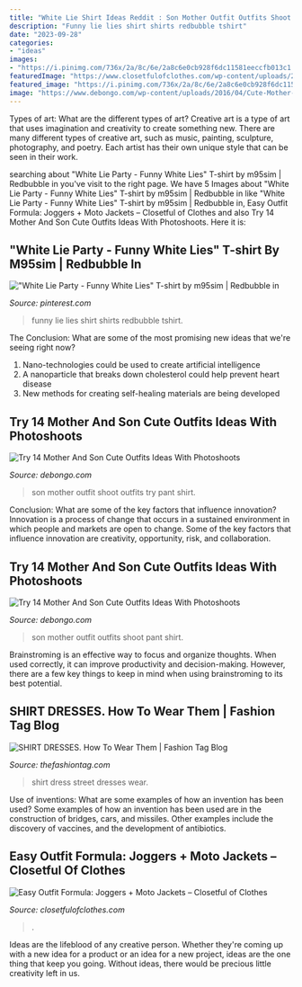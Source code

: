 ```yaml
---
title: "White Lie Shirt Ideas Reddit : Son Mother Outfit Outfits Shoot Pant Shirt"
description: "Funny lie lies shirt shirts redbubble tshirt"
date: "2023-09-28"
categories:
- "ideas"
images:
- "https://i.pinimg.com/736x/2a/8c/6e/2a8c6e0cb928f6dc11581eeccfb013c1.jpg"
featuredImage: "https://www.closetfulofclothes.com/wp-content/uploads/2016/11/Jogger-Pants-Outfit-3-585x877.jpg"
featured_image: "https://i.pinimg.com/736x/2a/8c/6e/2a8c6e0cb928f6dc11581eeccfb013c1.jpg"
image: "https://www.debongo.com/wp-content/uploads/2016/04/Cute-Mother-Son-Outfit-Ideas-3.jpg"
---
```



Types of art: What are the different types of art?
Creative art is a type of art that uses imagination and creativity to create something new. There are many different types of creative art, such as music, painting, sculpture, photography, and poetry. Each artist has their own unique style that can be seen in their work.

	

		
searching about &quot;White Lie Party - Funny White Lies&quot; T-shirt by m95sim | Redbubble in you've visit to the right page. We have 5 Images about &quot;White Lie Party - Funny White Lies&quot; T-shirt by m95sim | Redbubble in like &quot;White Lie Party - Funny White Lies&quot; T-shirt by m95sim | Redbubble in, Easy Outfit Formula: Joggers + Moto Jackets – Closetful of Clothes and also Try 14 Mother And Son Cute Outfits Ideas With Photoshoots. Here it is:
		
    
## &quot;White Lie Party - Funny White Lies&quot; T-shirt By M95sim | Redbubble In

<img loading=lazy src="https://i.pinimg.com/736x/2a/8c/6e/2a8c6e0cb928f6dc11581eeccfb013c1.jpg" onerror="this.onerror=null;this.src='https://tse1.mm.bing.net/th?id=OIP.9_Vo4V28q2Lg0RdhCqBnuQHaJ3&amp;pid=15.1';" alt="&quot;White Lie Party - Funny White Lies&quot; T-shirt by m95sim | Redbubble in">

_Source: pinterest.com_

>funny lie lies shirt shirts redbubble tshirt. 

	

The Conclusion: What are some of the most promising new ideas that we're seeing right now?
1. Nano-technologies could be used to create artificial intelligence
2. A nanoparticle that breaks down cholesterol could help prevent heart disease
3. New methods for creating self-healing materials are being developed

    
## Try 14 Mother And Son Cute Outfits Ideas With Photoshoots

<img loading=lazy src="https://www.debongo.com/wp-content/uploads/2016/04/Cute-Mother-Son-Outfit-Ideas-3.jpg" onerror="this.onerror=null;this.src='https://tse1.mm.bing.net/th?id=OIP.nFr3Da0Exem8kZHBwoZWGgHaHa&amp;pid=15.1';" alt="Try 14 Mother And Son Cute Outfits Ideas With Photoshoots">

_Source: debongo.com_

>son mother outfit shoot outfits try pant shirt. 

	

Conclusion: What are some of the key factors that influence innovation?
Innovation is a process of change that occurs in a sustained environment in which people and markets are open to change. Some of the key factors that influence innovation are creativity, opportunity, risk, and collaboration.

    
## Try 14 Mother And Son Cute Outfits Ideas With Photoshoots

<img loading=lazy src="https://www.debongo.com/wp-content/uploads/2016/04/Cute-Mother-Son-Outfit-Ideas-2.jpg" onerror="this.onerror=null;this.src='https://tse4.mm.bing.net/th?id=OIP.iAGCWT-5XrPnDqt55RwQ0wHaHa&amp;pid=15.1';" alt="Try 14 Mother And Son Cute Outfits Ideas With Photoshoots">

_Source: debongo.com_

>son mother outfit outfits shoot pant shirt. 

	

Brainstroming is an effective way to focus and organize thoughts. When used correctly, it can improve productivity and decision-making. However, there are a few key things to keep in mind when using brainstroming to its best potential.

    
## SHIRT DRESSES. How To Wear Them | Fashion Tag Blog

<img loading=lazy src="http://thefashiontag.com/wp-content/uploads/2015/04/shirt-dress-street-style-11.jpg" onerror="this.onerror=null;this.src='https://tse2.mm.bing.net/th?id=OIP.gCfYtpaS_l7xzE1Alkfj_AHaLH&amp;pid=15.1';" alt="SHIRT DRESSES. How To Wear Them | Fashion Tag Blog">

_Source: thefashiontag.com_

>shirt dress street dresses wear. 

	

Use of inventions: What are some examples of how an invention has been used?
Some examples of how an invention has been used are in the construction of bridges, cars, and missiles. Other examples include the discovery of vaccines, and the development of antibiotics.

    
## Easy Outfit Formula: Joggers + Moto Jackets – Closetful Of Clothes

<img loading=lazy src="https://www.closetfulofclothes.com/wp-content/uploads/2016/11/Jogger-Pants-Outfit-3-585x877.jpg" onerror="this.onerror=null;this.src='https://tse1.mm.bing.net/th?id=OIP.Rcaf1tVyG-Yuw2rIi56b_wHaLG&amp;pid=15.1';" alt="Easy Outfit Formula: Joggers + Moto Jackets – Closetful of Clothes">

_Source: closetfulofclothes.com_

>. 

	

Ideas are the lifeblood of any creative person. Whether they're coming up with a new idea for a product or an idea for a new project, ideas are the one thing that keep you going. Without ideas, there would be precious little creativity left in us.

